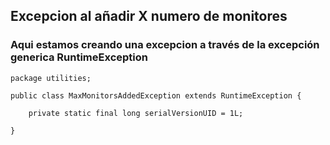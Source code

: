 ## Excepcion al añadir X numero de monitores 
### Aqui estamos creando una excepcion a través de la excepción generica RuntimeException
```
package utilities;

public class MaxMonitorsAddedException extends RuntimeException {

	private static final long serialVersionUID = 1L;

}
```